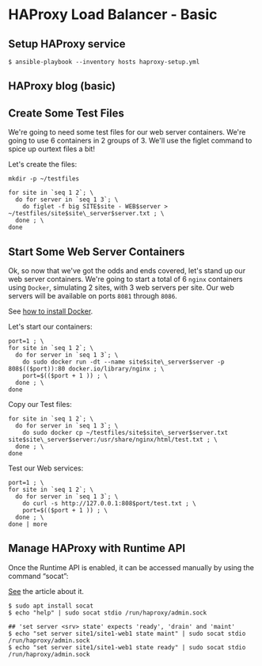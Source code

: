 # HAProxy Load Balancer - Basic

## Setup HAProxy service
```
$ ansible-playbook --inventory hosts haproxy-setup.yml
```

## HAProxy blog (basic)


## Create Some Test Files  

We're going to need some test files for our web server containers. We're going to use 6 containers in 2 groups
of 3. We'll use the figlet command to spice up ourtext files a bit!  

Let's create the files:  

```
mkdir -p ~/testfiles
```

```
for site in `seq 1 2`; \
  do for server in `seq 1 3`; \
    do figlet -f big SITE$site - WEB$server > ~/testfiles/site$site\_server$server.txt ; \
  done ; \
done
```

## Start Some Web Server Containers

Ok, so now that we've got the odds and ends covered, let's stand up our web server containers. We're going to
start a total of 6 `nginx` containers using `Docker`, simulating 2 sites, with 3 web servers per site. Our web
servers will be available on ports `8081` through `8086`.  

See [how to install Docker](https://www.digitalocean.com/community/tutorials/how-to-install-and-use-docker-on-ubuntu-18-04).  

Let's start our containers:  

```
port=1 ; \
for site in `seq 1 2`; \
  do for server in `seq 1 3`; \
    do sudo docker run -dt --name site$site\_server$server -p 808$(($port)):80 docker.io/library/nginx ; \
    port=$(($port + 1 )) ; \
  done ; \
done
```

Copy our Test files:  

```
for site in `seq 1 2`; \
  do for server in `seq 1 3`; \
    do sudo docker cp ~/testfiles/site$site\_server$server.txt site$site\_server$server:/usr/share/nginx/html/test.txt ; \
  done ; \
done
```

Test our Web services:  

```
port=1 ; \
for site in `seq 1 2`; \
  do for server in `seq 1 3`; \
    do curl -s http://127.0.0.1:808$port/test.txt ; \
    port=$(($port + 1 )) ; \
  done ; \
done | more
```

## Manage HAProxy with Runtime API

Once the Runtime API is enabled, it can be accessed manually by using the command “socat”: 

[See](https://www.haproxy.com/blog/dynamic-scaling-for-microservices-with-runtime-api/#haproxy) the article about it.

```
$ sudo apt install socat
$ echo "help" | sudo socat stdio /run/haproxy/admin.sock

## 'set server <srv> state' expects 'ready', 'drain' and 'maint'
$ echo "set server site1/site1-web1 state maint" | sudo socat stdio /run/haproxy/admin.sock
$ echo "set server site1/site1-web1 state ready" | sudo socat stdio /run/haproxy/admin.sock
```